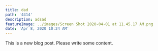 ```yaml
---
title: dad
path: '4414'
description: adsad
featureImage: ../images/Screen Shot 2020-04-01 at 11.45.17 AM.png
date: 'Apr 8, 2020 10:24 AM'
---
```

This is a new blog post. Please write some content.